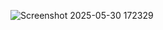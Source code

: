 ![Screenshot 2025-05-30 172329](https://github.com/user-attachments/assets/af3fd384-b7a1-400e-b015-2d5d40f10c3d)
